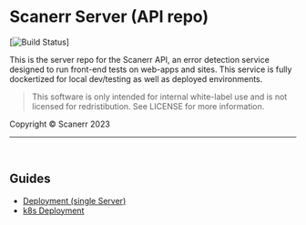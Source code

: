 # Scanerr Server (API repo)

[![Build Status](https://github.com/scanerr-io/server/actions/workflows/workflow/badge.svg)]

This is the server repo for the Scanerr API, an error detection service designed to run front-end tests on web-apps and sites. This service is fully dockertized for local dev/testing as well as deployed environments. 

> This software is only intended for internal white-label use and is not licensed for redristibution. See LICENSE for more information.


Copyright © Scanerr 2023

---
&nbsp;

## Guides
- [Deployment (single Server)](notes/Deployment.md)
- [k8s Deployment](k8s/kubernetes-notes.md)
&nbsp;
